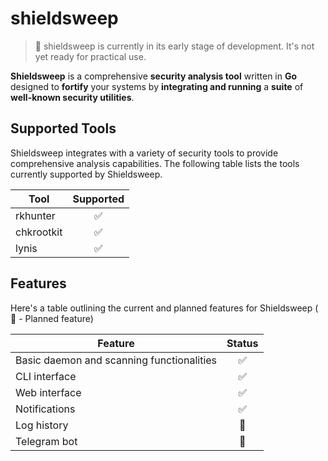 # shieldsweep

> 📢 shieldsweep is currently in its early stage of development. It's not yet ready for practical use.

**Shieldsweep** is a comprehensive **security analysis tool** written in **Go** designed to **fortify** your systems by **integrating and running** a **suite** of **well-known security utilities**.

## Supported Tools

Shieldsweep integrates with a variety of security tools to provide comprehensive analysis capabilities. The following table lists the tools currently supported by Shieldsweep.

| Tool      | Supported |
| --------- | :-------: |
| rkhunter  |    ✅     |
| chkrootkit|    ✅     |
| lynis     |    ✅     |


## Features

Here's a table outlining the current and planned features for Shieldsweep ( :construction: - Planned feature)

| Feature                                       | Status                |
| --------------------------------------------- | :-------------------: |
| Basic daemon and scanning functionalities     |  :white_check_mark:   |
| CLI interface                                 |  :white_check_mark:   |
| Web interface                                 |  :white_check_mark:   |
| Notifications                                 |  :white_check_mark:   |
| Log history                                   |  :construction:   |
| Telegram bot                                  |  :construction:   |
